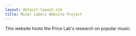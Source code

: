 ```yaml
---
layout: default-layout.njk
title: Minor Labels Website Project
---
```


This website hosts the Price Lab's research on popular music. 
